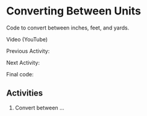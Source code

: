 # Converting Between Units

Code to convert between inches, feet, and yards.

Video (YouTube)

Previous Activity:

Next Activity:

Final code:

## Activities

1. Convert between ...
